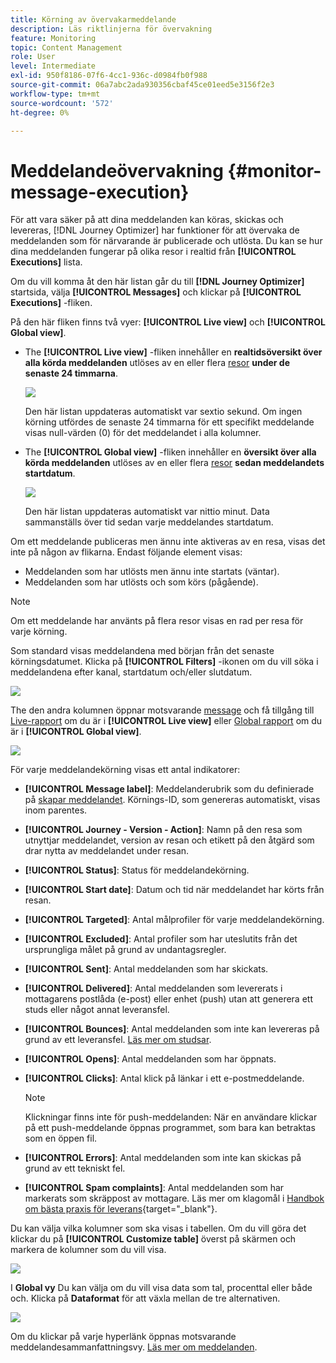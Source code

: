 ```yaml
---
title: Körning av övervakarmeddelande
description: Läs riktlinjerna för övervakning
feature: Monitoring
topic: Content Management
role: User
level: Intermediate
exl-id: 950f8186-07f6-4cc1-936c-d0984fb0f988
source-git-commit: 06a7abc2ada930356cbaf45ce01eed5e3156f2e3
workflow-type: tm+mt
source-wordcount: '572'
ht-degree: 0%

---
```


# Meddelandeövervakning {#monitor-message-execution}

För att vara säker på att dina meddelanden kan köras, skickas och levereras, [!DNL Journey Optimizer] har funktioner för att övervaka de meddelanden som för närvarande är publicerade och utlösta. Du kan se hur dina meddelanden fungerar på olika resor <!--and APIs--> i realtid från **[!UICONTROL Executions]** lista.

Om du vill komma åt den här listan går du till **[!DNL Journey Optimizer]** startsida, välja **[!UICONTROL Messages]** och klickar på **[!UICONTROL Executions]** -fliken.

På den här fliken finns två vyer: **[!UICONTROL Live view]** och **[!UICONTROL Global view]**.

* The **[!UICONTROL Live view]** -fliken innehåller en **realtidsöversikt över alla körda meddelanden** utlöses av en eller flera [resor](../building-journeys/journey.md) **under de senaste 24 timmarna**.

   ![](assets/message-execution-tab-live.png)

   Den här listan uppdateras automatiskt var sextio sekund. Om ingen körning utfördes de senaste 24 timmarna för ett specifikt meddelande visas null-värden (0) för det meddelandet i alla kolumner.

* The **[!UICONTROL Global view]** -fliken innehåller en **översikt över alla körda meddelanden** utlöses av en eller flera [resor](../building-journeys/journey.md) **sedan meddelandets startdatum**.

   ![](assets/message-execution-tab-global.png)

   Den här listan uppdateras automatiskt var nittio minut. Data sammanställs över tid sedan varje meddelandes startdatum.

Om ett meddelande publiceras men ännu inte aktiveras av en resa, visas det inte på någon av flikarna. Endast följande element visas:
* Meddelanden som har utlösts men ännu inte startats (väntar).
* Meddelanden som har utlösts och som körs (pågående).

>[!NOTE]
>
>Om ett meddelande har använts på flera resor visas en rad per resa för varje körning.

Som standard visas meddelandena med början från det senaste körningsdatumet. Klicka på **[!UICONTROL Filters]** -ikonen om du vill söka i meddelandena efter kanal, startdatum och/eller slutdatum.

![](assets/message-execution-tab-filters.png)

The <!--**[!UICONTROL Quick action]**-->den andra kolumnen öppnar motsvarande [message](create-message.md) och få tillgång till [Live-rapport](../reports/live-report.md) om du är i **[!UICONTROL Live view]** eller [Global rapport](../reports/global-report.md) om du är i **[!UICONTROL Global view]**.

![](assets/message-execution-open-live-report.png)

För varje meddelandekörning visas ett antal indikatorer:

* **[!UICONTROL Message label]**: Meddelanderubrik som du definierade på [skapar meddelandet](create-message.md). Körnings-ID, som genereras automatiskt, visas inom parentes.

   <!--**[!UICONTROL Execution ID]**: Automatically generated identifier.
  **[!UICONTROL Source]**: Name of the journey leveraging that message.-->

* **[!UICONTROL Journey - Version - Action]**: Namn på den resa som utnyttjar meddelandet, version av resan och etikett på den åtgärd som drar nytta av meddelandet under resan.

* **[!UICONTROL Status]**: Status för meddelandekörning.

* **[!UICONTROL Start date]**: Datum och tid när meddelandet har körts från resan.

* **[!UICONTROL Targeted]**: Antal målprofiler för varje meddelandekörning.

* **[!UICONTROL Excluded]**: Antal profiler som har uteslutits från det ursprungliga målet på grund av undantagsregler.

* **[!UICONTROL Sent]**: Antal meddelanden som har skickats.

* **[!UICONTROL Delivered]**: Antal meddelanden som levererats i mottagarens postlåda (e-post) eller enhet (push) utan att generera ett studs eller något annat leveransfel.

* **[!UICONTROL Bounces]**: Antal meddelanden som inte kan levereras på grund av ett leveransfel. [Läs mer om studsar](suppression-list.md).

* **[!UICONTROL Opens]**: Antal meddelanden som har öppnats.

* **[!UICONTROL Clicks]**: Antal klick på länkar i ett e-postmeddelande.

   >[!NOTE]
   >
   >Klickningar finns inte för push-meddelanden: När en användare klickar på ett push-meddelande öppnas programmet, som bara kan betraktas som en öppen fil.

* **[!UICONTROL Errors]**: Antal meddelanden som inte kan skickas på grund av ett tekniskt fel.

* **[!UICONTROL Spam complaints]**: Antal meddelanden som har markerats som skräppost av mottagare. Läs mer om klagomål i [Handbok om bästa praxis för leverans](https://experienceleague.adobe.com/docs/deliverability-learn/deliverability-best-practice-guide/metrics-for-deliverability/complaints.html#metrics-for-deliverability){target=&quot;_blank&quot;}.

Du kan välja vilka kolumner som ska visas i tabellen. Om du vill göra det klickar du på **[!UICONTROL Customize table]** överst på skärmen och markera de kolumner som du vill visa.

![](assets/message-execution-customize-table.png)

I **Global vy** Du kan välja om du vill visa data som tal, procenttal eller både och. Klicka på **Dataformat** för att växla mellan de tre alternativen.

![](assets/message-execution-data-format.png)

Om du klickar på varje hyperlänk öppnas motsvarande meddelandesammanfattningsvy. [Läs mer om meddelanden](create-message.md).
